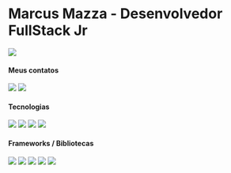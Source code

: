 <div>
  <h1>Marcus Mazza - Desenvolvedor FullStack Jr</h1>
  <a href="https://github.com/m-mazza/">
    <img src="https://github-readme-stats.vercel.app/api?username=m-mazza&show_icons=true&theme=dark#gh-dark-mode-only">
  </a>
</div>

<div>
  <div>
    <h4>Meus contatos</h4>
  </div>
  <!-- LinkedIn -->
  <a href="https://www.linkedin.com/in/marcus-mazza-5a6497190/"><img src="https://img.shields.io/badge/LinkedIn-0077B5?style=for-the-badge&logo=linkedin&logoColor=white"></a>
  <!-- WhatsApp -->
  <a href="https://wa.me/5513981074396?text=Olá%20Marcus!%20Estava%20no%20seu%20github%20e%20resolvi%20entrar%20em%20contato%20com%20você" target="_blank">
    <img src="https://img.shields.io/badge/WhatsApp-25D366?style=for-the-badge&logo=whatsapp&logoColor=white">
  </a>
</div>

<div>
  <div>
    <h4>Tecnologias</h4>
  </div>
  <!-- HTML 5 -->
  <img src="https://img.shields.io/badge/HTML5-E34F26?style=for-the-badge&logo=html5&logoColor=white">
  <!-- CSS3 -->
  <img src="https://img.shields.io/badge/CSS3-1572B6?style=for-the-badge&logo=css3&logoColor=white">
  <!-- Javasrcript -->
  <img src="https://img.shields.io/badge/JavaScript-F7DF1E?style=for-the-badge&logo=javascript&logoColor=black">
  <!-- PHP -->
  <img src="https://img.shields.io/badge/PHP-777BB4?style=for-the-badge&logo=php&logoColor=white">
</div>

<div>
  <div>
    <h4>Frameworks / Bibliotecas</h4>
  </div>
  <!-- JQuery -->
  <img src="https://img.shields.io/badge/jQuery-0769AD?style=for-the-badge&logo=jquery&logoColor=white">
  <!-- React -->
  <img src="https://img.shields.io/badge/React-20232A?style=for-the-badge&logo=react&logoColor=61DAFB">
  <!-- Angular -->
  <img src="https://img.shields.io/badge/Angular-DD0031?style=for-the-badge&logo=angular&logoColor=white">
  <!-- Bootstrap -->
  <img src="https://img.shields.io/badge/Bootstrap-563D7C?style=for-the-badge&logo=bootstrap&logoColor=white">  
  <!-- Laravel -->
  <img src="https://img.shields.io/badge/Laravel-FF2D20?style=for-the-badge&logo=laravel&logoColor=white">
</div>
